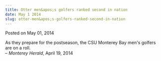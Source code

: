 ```yaml
---
title: Otter men&apos;s golfers ranked second in nation
date: May 1 2014
slug: otter-men&apos;s-golfers-ranked-second-in-nation
---
```





<span class="date">Posted on May 01, 2014    </span>
<p>As they prepare for the postseason, the CSU Monterey Bay men&apos;s
golfers are on a roll.&#xA0;<br>
&#x2013; <em>Monterey Herald</em>, April 19, 2014</br></p>





